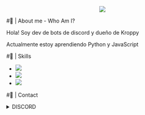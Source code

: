 <p align="center">
<img src="https://64.media.tumblr.com/2d0af9c90d1b1107313cc20bda01548a/tumblr_outwxnanpp1u79o2lo1_1280.gifv">
</p>
<link rel="stylesheet" href="https://www.w3schools.com/w3css/4/w3.css">

#🎇 | About me - Who Am I?

Hola! Soy dev de bots de discord y dueño de Kroppy

Actualmente estoy aprendiendo Python y JavaScript

#🎃 | Skills

- <img src="https://progress-bar.dev/75/?title=%F0%9F%93%A0%20|%20HTML%20&width=300&color=ff0000">
- <img src="https://progress-bar.dev/45/?title=%F0%9F%8E%9A%EF%B8%8F%20|%20Nextcord%20&width=300&color=ff0000">
- <img src="https://progress-bar.dev/40/?title=%F0%9F%8E%9A%EF%B8%8F%20|%20CSS%20&width=300&color=ff0000">

#🧨 | Contact
<details><summary>DISCORD</summary><img src="https://media.discordapp.net/attachments/875844414440886347/951913998561992734/unknown.png">\n<a href="https://discord.com/users/333363893546123264">Perfil de discord!</details>

